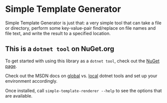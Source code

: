 # Simple Template Generator

Simple Template Generator is just that: a very simple tool that can take a file or directory, perform some key-value-pair find/replace on file names and file text, and write the result to a specified location.

## This is a `dotnet tool` on NuGet.org

To get started with using this library as a `dotnet tool`, check out the [NuGet page](https://www.nuget.org/packages/simple-template-renderer/).

Check out the MSDN docs on [global](https://docs.microsoft.com/en-us/dotnet/core/tools/global-tools) vs. [local](https://docs.microsoft.com/en-us/dotnet/core/tools/local-tools-how-to-use) dotnet tools and set up your environment accordingly.

Once installed, call `simple-template-renderer --help` to see the options that are available.